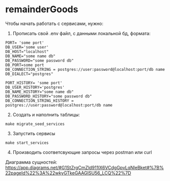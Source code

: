 # remainderGoods

Чтобы начать работать с сервисами, нужно:

1. Прописать свой .env файл, с данными локальной бд, формата:

```
PORT= 'some port'
DB_USER='some user'
DB_HOST="localhost"
DB_NAME="some name db"
DB_PASSWORD="some password db"
DB_PORT=some port
DB_CONNECTION_STRING = postgres://user:password@localhost:port/db name
DB_DIALECT="postgres"

PORT_HISTORY= 'some port'
DB_USER_HISTORY='postgres'
DB_NAME_HISTORY="some name db"
DB_PASSWORD_HISTORY="some password db"
DB_CONNECTION_STRING_HISTORY = postgres://user:password@localhost:port/db name
```

2. Создать и наполнить таблицы:

```
make migrate_seed_services
```

3. Запустить сервисы

```
make start_services
```

4. Производить соответсвующие запросы через postman или curl

Диаграмма сущностей: https://app.diagrams.net/#G1StZrgCmZld911lX6VCdgGpvLqNleBket#%7B%22pageId%22%3A%22wkyGTkeGAAGISU56_LCQ%22%7D
